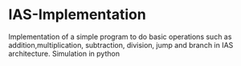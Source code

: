 # IAS-Implementation
Implementation of a simple program to do basic operations such as addition,multiplication, subtraction, division, jump and branch in IAS architecture. Simulation in python
